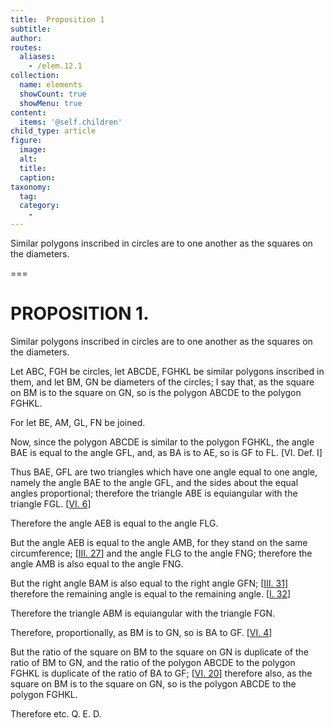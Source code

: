 ```yaml
---
title:  Proposition 1
subtitle: 
author:
routes:
  aliases:
    - /elem.12.1
collection:
  name: elements
  showCount: true
  showMenu: true
content:
  items: '@self.children'
child_type: article
figure:
  image:
  alt:
  title:
  caption:
taxonomy:
  tag:
  category:
    - 
---
```


<p>
       <hi rend="ital">Similar polygons inscribed in circles are to one another as the squares on the diameters.</hi>
      </p>

===

<h1>PROPOSITION 1.</h1>
<p>
       <span class="ital">Similar polygons inscribed in circles are to one another as the squares on the diameters.</span>
      </p>

<p>Let <span class="ital">ABC</span>, <span class="ital">FGH</span> be circles, let <span class="ital">ABCDE</span>, <span class="ital">FGHKL</span> be similar polygons inscribed in them, and let <span class="ital">BM</span>, <span class="ital">GN</span> be diameters of the circles; I say that, as the square on <span class="ital">BM</span> is to the square on <span class="ital">GN</span>, so is the polygon <span class="ital">ABCDE</span> to the polygon <span class="ital">FGHKL</span>. 
      </p>

<p>For let <span class="ital">BE</span>, <span class="ital">AM</span>, <span class="ital">GL</span>, <span class="ital">FN</span> be joined. </p>

<p>Now, since the polygon <span class="ital">ABCDE</span> is similar to the polygon <span class="ital">FGHKL</span>, the angle <span class="ital">BAE</span> is equal to the angle <span class="ital">GFL</span>, and, as <span class="ital">BA</span> is to <span class="ital">AE</span>, so is <span class="ital">GF</span> to <span class="ital">FL</span>. [VI. Def. I] </p>

<p>Thus <span class="ital">BAE</span>, <span class="ital">GFL</span> are two triangles which have one angle equal to one angle, namely the angle <span class="ital">BAE</span> to the angle <span class="ital">GFL</span>, and the sides about the equal angles proportional; therefore the triangle <span class="ital">ABE</span> is equiangular with the triangle <span class="ital">FGL</span>. [<a href="/elem.6.6">VI. 6</a>] </p>

<p>Therefore the angle <span class="ital">AEB</span> is equal to the angle <span class="ital">FLG</span>. <pb n="370"/></p>

<p>But the angle <span class="ital">AEB</span> is equal to the angle <span class="ital">AMB</span>, for they stand on the same circumference; [<a href="/elem.3.27">III. 27</a>] and the angle <span class="ital">FLG</span> to the angle <span class="ital">FNG</span>; therefore the angle <span class="ital">AMB</span> is also equal to the angle <span class="ital">FNG</span>. </p>

<p>But the right angle <span class="ital">BAM</span> is also equal to the right angle <span class="ital">GFN</span>; [<a href="/elem.3.31">III. 31</a>] therefore the remaining angle is equal to the remaining angle. [<a href="/elem.1.32">I. 32</a>] </p>

<p>Therefore the triangle <span class="ital">ABM</span> is equiangular with the triangle <span class="ital">FGN</span>. </p>

<p>Therefore, proportionally, as <span class="ital">BM</span> is to <span class="ital">GN</span>, so is <span class="ital">BA</span> to <span class="ital">GF</span>. [<a href="/elem.6.4">VI. 4</a>] </p>

<p>But the ratio of the square on <span class="ital">BM</span> to the square on <span class="ital">GN</span> is duplicate of the ratio of <span class="ital">BM</span> to <span class="ital">GN</span>, and the ratio of the polygon <span class="ital">ABCDE</span> to the polygon <span class="ital">FGHKL</span> is duplicate of the ratio of <span class="ital">BA</span> to <span class="ital">GF</span>; [<a href="/elem.6.20">VI. 20</a>] therefore also, as the square on <span class="ital">BM</span> is to the square on <span class="ital">GN</span>, so is the polygon <span class="ital">ABCDE</span> to the polygon <span class="ital">FGHKL</span>. </p>

<p>Therefore etc. Q. E. D.</p>
